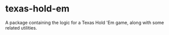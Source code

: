 # texas-hold-em
A package containing the logic for a Texas Hold 'Em game, along with some related utilities.